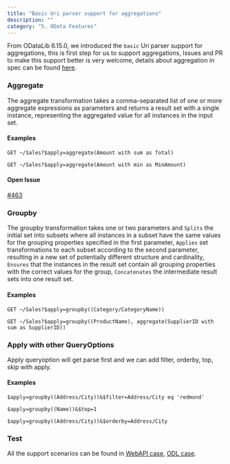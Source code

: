 ```yaml
---
title: "Basic Uri parser support for aggregations"
description: ""
category: "5. OData Features"
---
```


From ODataLib 6.15.0, we introduced the `basic` Uri parser support for aggregations, this is first step for us to support aggregations,  Issues and PR to make this support better is very welcome, details about aggregation in spec can be found [here](http://docs.oasis-open.org/odata/odata-data-aggregation-ext/v4.0/odata-data-aggregation-ext-v4.0.html).

### Aggregate
The aggregate transformation takes a comma-separated list of one or more aggregate expressions as parameters and returns a result set with a single instance, representing the aggregated value for all instances in the input set.

#### Examples

`GET ~/Sales?$apply=aggregate(Amount with sum as Total)`

`GET ~/Sales?$apply=aggregate(Amount with min as MinAmount)`

#### Open Issue
[#463](https://github.com/OData/odata.net/issues/463)

### Groupby
The groupby transformation takes one or two parameters and `Splits` the initial set into subsets where all instances in a subset have the same values for the grouping properties specified in the first parameter, `Applies` set transformations to each subset according to the second parameter, resulting in a new set of potentially different structure and cardinality, `Ensures` that the instances in the result set contain all grouping properties with the correct values for the group, `Concatenates` the intermediate result sets into one result set.

#### Examples

`GET ~/Sales?$apply=groupby((Category/CategoryName))`

`GET ~/Sales?$apply=groupby((ProductName), aggregate(SupplierID with sum as SupplierID))`

### Apply with other QueryOptions
Apply queryoption will get parse first and we can add filter, orderby, top, skip with apply.

#### Examples

`$apply=groupby((Address/City))&$filter=Address/City eq 'redmond'`

`$apply=groupby((Name))&$top=1`

`$apply=groupby((Address/City))&$orderby=Address/City`

### Test
All the support scenarios can be found in [WebAPI case](https://github.com/OData/WebApi/blob/master/OData/test/UnitTest/System.Web.OData.Test/OData/Query/ApplyQueryOptionTest.cs), [ODL case](https://github.com/OData/odata.net/blob/master/test/FunctionalTests/Microsoft.OData.Core.Tests/UriParser/Extensions/Binders/ApplyBinderTests.cs).
